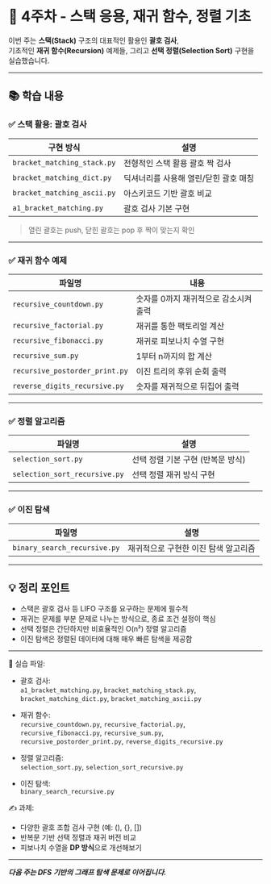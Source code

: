 # 📌 4주차 - 스택 응용, 재귀 함수, 정렬 기초

이번 주는 **스택(Stack)** 구조의 대표적인 활용인 **괄호 검사**,  
기초적인 **재귀 함수(Recursion)** 예제들, 그리고 **선택 정렬(Selection Sort)** 구현을 실습했습니다.

---

## 📚 학습 내용

### ✅ 스택 활용: 괄호 검사

| 구현 방식 | 설명 |
|-----------|------|
| `bracket_matching_stack.py` | 전형적인 스택 활용 괄호 짝 검사 |
| `bracket_matching_dict.py` | 딕셔너리를 사용해 열린/닫힌 괄호 매칭 |
| `bracket_matching_ascii.py` | 아스키코드 기반 괄호 비교 |
| `a1_bracket_matching.py` | 괄호 검사 기본 구현 |

> 열린 괄호는 push, 닫힌 괄호는 pop 후 짝이 맞는지 확인

---

### ✅ 재귀 함수 예제

| 파일명 | 내용 |
|--------|------|
| `recursive_countdown.py` | 숫자를 0까지 재귀적으로 감소시켜 출력 |
| `recursive_factorial.py` | 재귀를 통한 팩토리얼 계산 |
| `recursive_fibonacci.py` | 재귀로 피보나치 수열 구현 |
| `recursive_sum.py` | 1부터 n까지의 합 계산 |
| `recursive_postorder_print.py` | 이진 트리의 후위 순회 출력 |
| `reverse_digits_recursive.py` | 숫자를 재귀적으로 뒤집어 출력 |

---

### ✅ 정렬 알고리즘

| 파일명 | 설명 |
|--------|------|
| `selection_sort.py` | 선택 정렬 기본 구현 (반복문 방식) |
| `selection_sort_recursive.py` | 선택 정렬 재귀 방식 구현 |

---

### ✅ 이진 탐색

| 파일명 | 설명 |
|--------|------|
| `binary_search_recursive.py` | 재귀적으로 구현한 이진 탐색 알고리즘 |

---

## 💡 정리 포인트

- 스택은 괄호 검사 등 LIFO 구조를 요구하는 문제에 필수적
- 재귀는 문제를 부분 문제로 나누는 방식으로, 종료 조건 설정이 핵심
- 선택 정렬은 간단하지만 비효율적인 O(n²) 정렬 알고리즘
- 이진 탐색은 정렬된 데이터에 대해 매우 빠른 탐색을 제공함

---

📂 실습 파일:
- 괄호 검사:  
  `a1_bracket_matching.py`, `bracket_matching_stack.py`, `bracket_matching_dict.py`, `bracket_matching_ascii.py`

- 재귀 함수:  
  `recursive_countdown.py`, `recursive_factorial.py`, `recursive_fibonacci.py`, `recursive_sum.py`,  
  `recursive_postorder_print.py`, `reverse_digits_recursive.py`

- 정렬 알고리즘:  
  `selection_sort.py`, `selection_sort_recursive.py`

- 이진 탐색:  
  `binary_search_recursive.py`

✍️ 과제:
- 다양한 괄호 조합 검사 구현 (예: (), {}, [])
- 반복문 기반 선택 정렬과 재귀 버전 비교
- 피보나치 수열을 **DP 방식**으로 개선해보기

---

**_다음 주는 DFS 기반의 그래프 탐색 문제로 이어집니다._**